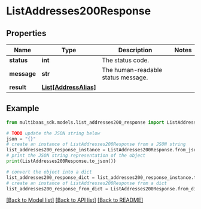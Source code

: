 # ListAddresses200Response


## Properties

Name | Type | Description | Notes
------------ | ------------- | ------------- | -------------
**status** | **int** | The status code. | 
**message** | **str** | The human-readable status message. | 
**result** | [**List[AddressAlias]**](AddressAlias.md) |  | 

## Example

```python
from multibaas_sdk.models.list_addresses200_response import ListAddresses200Response

# TODO update the JSON string below
json = "{}"
# create an instance of ListAddresses200Response from a JSON string
list_addresses200_response_instance = ListAddresses200Response.from_json(json)
# print the JSON string representation of the object
print(ListAddresses200Response.to_json())

# convert the object into a dict
list_addresses200_response_dict = list_addresses200_response_instance.to_dict()
# create an instance of ListAddresses200Response from a dict
list_addresses200_response_from_dict = ListAddresses200Response.from_dict(list_addresses200_response_dict)
```
[[Back to Model list]](../README.md#documentation-for-models) [[Back to API list]](../README.md#documentation-for-api-endpoints) [[Back to README]](../README.md)


